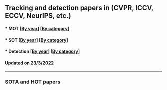 ## Tracking and detection papers in (CVPR, ICCV, ECCV, NeurIPS, etc.)



####  * MOT [[By year](https://github.com/XinLi-zn/tracking-detection-papers/blob/main/MOT-papers.md)]  [[By category](https://github.com/XinLi-zn/tracking-detection-papers/blob/main/MOT-papers.md)]

#### * SOT  [[By year](https://github.com/XinLi-zn/tracking-detection-papers/blob/main/SOT-papers.md)]  [[By category](https://github.com/XinLi-zn/tracking-detection-papers/blob/main/SOT-papers.md)]

#### * Detection  [[By year](https://github.com/XinLi-zn/tracking-detection-papers/blob/main/Detection-papers.md)]  [[By category](https://github.com/XinLi-zn/tracking-detection-papers/blob/main/Detection-papers.md)]
#### Updated on 23/3/2022 
---
### SOTA and HOT papers
